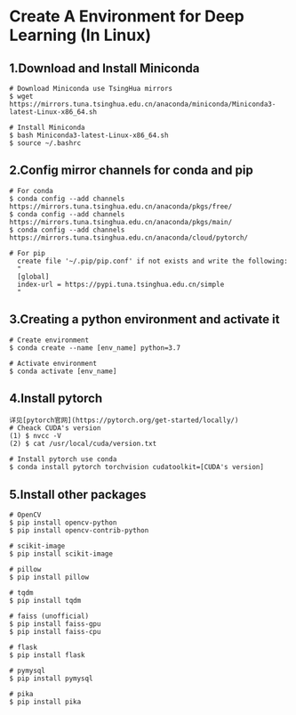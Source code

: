 # Create A Environment for Deep Learning (In Linux)

## 1.Download and Install Miniconda
    # Download Miniconda use TsingHua mirrors
    $ wget https://mirrors.tuna.tsinghua.edu.cn/anaconda/miniconda/Miniconda3-latest-Linux-x86_64.sh
    
    # Install Miniconda 
    $ bash Miniconda3-latest-Linux-x86_64.sh
    $ source ~/.bashrc

## 2.Config mirror channels for conda and pip
    # For conda
    $ conda config --add channels https://mirrors.tuna.tsinghua.edu.cn/anaconda/pkgs/free/
    $ conda config --add channels https://mirrors.tuna.tsinghua.edu.cn/anaconda/pkgs/main/
    $ conda config --add channels https://mirrors.tuna.tsinghua.edu.cn/anaconda/cloud/pytorch/
    
    # For pip
      create file '~/.pip/pip.conf' if not exists and write the following:
      "
      [global]
      index-url = https://pypi.tuna.tsinghua.edu.cn/simple
      "

## 3.Creating a python environment and activate it
    # Create environment
    $ conda create --name [env_name] python=3.7
    
    # Activate environment
    $ conda activate [env_name]

## 4.Install pytorch
    详见[pytorch官网](https://pytorch.org/get-started/locally/)     
    # Cheack CUDA's version     
    (1) $ nvcc -V       
    (2) $ cat /usr/local/cuda/version.txt       
    
    # Install pytorch use conda     
    $ conda install pytorch torchvision cudatoolkit=[CUDA's version]
    
## 5.Install other packages
    # OpenCV
    $ pip install opencv-python
    $ pip install opencv-contrib-python
    
    # scikit-image
    $ pip install scikit-image
    
    # pillow 
    $ pip install pillow
    
    # tqdm
    $ pip install tqdm
    
    # faiss (unofficial)
    $ pip install faiss-gpu
    $ pip install faiss-cpu
    
    # flask 
    $ pip install flask
    
    # pymysql
    $ pip install pymysql
    
    # pika
    $ pip install pika
    
    
    
    